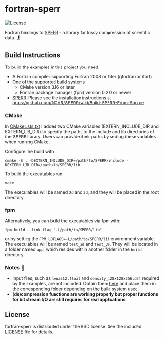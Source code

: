 # fortran-sperr

[![License](https://img.shields.io/badge/License-BSD%203--Clause-blue.svg)](https://opensource.org/licenses/BSD-3-Clause)

Fortran bindings to [SPERR](https://github.com/NCAR/SPERR) - a library for lossy compression of scientific data. :clamp:


## Build Instructions

To build the examples in this project you need:

* A Fortran compiler supporting Fortran 2008 or later (gfortran or ifort)
* One of the supported build systems
    * CMake version 3.16 or later
    * Fortran package manager (fpm) version 0.2.0 or newer
* [SPERR](https://github.com/NCAR/SPERR). Please see the installation instructions at https://github.com/NCAR/SPERR/wiki/Build-SPERR-From-Source

### CMake

In [CMakeLists.txt](https://github.com/ofmla/fortran-sperr/blob/main/CMakeLists.txt) I added two CMake variables (EXTERN_INCLUDE_DIR and EXTERN_LIB_DIR) to specify the paths to the include and lib directories of the SPERR library. Users can provide their paths by setting these variables when running CMake.

Configure the build with
```
cmake -S . -DEXTERN_INCLUDE_DIR=/path/to/SPERR/include -DEXTERN_LIB_DIR=/path/to/SPERR/lib
```
To build the executables run
```
make
```
The executables will be named `2d` and `3d`, and they will be placed in the root directory.

### fpm

Alternatively, you can build the executables via fpm with:
```
fpm build --link-flag "-L/path/to/SPERR/lib"
```
or by setting the `FPM_LDFLAGS=-L/path/to/SPERR/lib` environment variable. The executables will be named `test_2d` and `test_3d`. They will be located in a folder named `app`, which resides within another folder in the `build` directory.

### Notes :page_facing_up:

* Input files, such as `lena512.float` and `density_128x128x256.d64` required by the examples, are not included. Obtain them [here](https://github.com/NCAR/SPERR/tree/main/test_data) and place them in the corresponding folder depending on the build system used.
*  **(de)compression functions are working properly but proper functions for bit stream I/O are still required for real applications**

## License

fortran-sperr is distributed under the BSD license. See the included [LICENSE](https://github.com/ofmla/fortran-sperr/blob/main/LICENSE) file for details.
